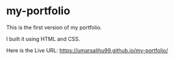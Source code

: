 # my-portfolio

This is the first version of my portfolio.

I built it using HTML and CSS.

Here is the Live URL: https://umarsalihu99.github.io/my-portfolio/
